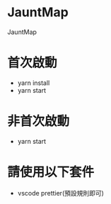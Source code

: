 # JauntMap

JauntMap

# 首次啟動

- yarn install
- yarn start

# 非首次啟動

- yarn start

# 請使用以下套件

- vscode prettier(預設規則即可)
